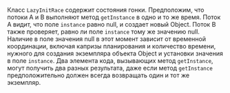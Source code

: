 Класс `LazyInitRace` содержит состояния гонки. Предположим, что потоки
A и B выполняют метод `getInstance` в одно и то же время. Поток A видит, что
поле `instance` равно null, и создает новый Object. Поток B также
проверяет, равно ли поле `instance` тому же значению null. Наличие в поле
значения null в этот момент зависит от временной координации, включая
капризы планирования и количество времени, нужного для создания
экземпляра объекта Object и установки значения в поле `instance`.
Два элемента кода, вызывающих метод `getInstance`, могут получить два разных результата,
даже если метод `getInstance` предположительно должен всегда возвращать один и тот же экземпляр.
